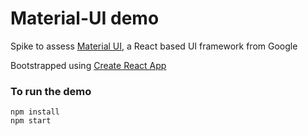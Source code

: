 # Material-UI demo
Spike to assess [Material UI](https://material-ui-next.com/), a React based UI framework from Google

Bootstrapped using [Create React App](https://github.com/facebook/create-react-app)

### To run the demo
````
npm install
npm start
````
